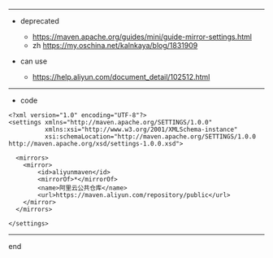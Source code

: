 
---

- deprecated
    - https://maven.apache.org/guides/mini/guide-mirror-settings.html
    - zh https://my.oschina.net/kalnkaya/blog/1831909

- can use
    - https://help.aliyun.com/document_detail/102512.html

---

- code

```
<?xml version="1.0" encoding="UTF-8"?>
<settings xmlns="http://maven.apache.org/SETTINGS/1.0.0"
          xmlns:xsi="http://www.w3.org/2001/XMLSchema-instance"
          xsi:schemaLocation="http://maven.apache.org/SETTINGS/1.0.0 http://maven.apache.org/xsd/settings-1.0.0.xsd">

  <mirrors>
	<mirror>
		<id>aliyunmaven</id>
		<mirrorOf>*</mirrorOf>
		<name>阿里云公共仓库</name>
		<url>https://maven.aliyun.com/repository/public</url>
	</mirror>
  </mirrors>

</settings>
```

---

end
